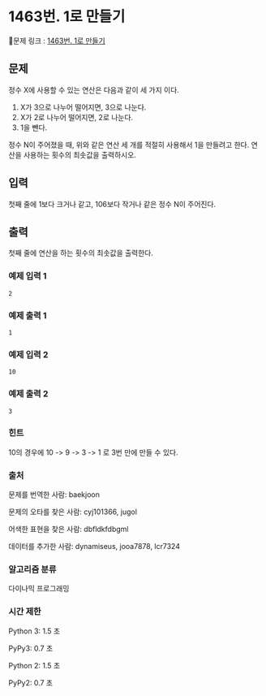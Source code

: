 # 1463번. 1로 만들기
🔗문제 링크 : [1463번. 1로 만들기](https://www.acmicpc.net/problem/1463)


## 문제
정수 X에 사용할 수 있는 연산은 다음과 같이 세 가지 이다.

1. X가 3으로 나누어 떨어지면, 3으로 나눈다.
2. X가 2로 나누어 떨어지면, 2로 나눈다.
3. 1을 뺀다.

정수 N이 주어졌을 때, 위와 같은 연산 세 개를 적절히 사용해서 1을 만들려고 한다. 연산을 사용하는 횟수의 최솟값을 출력하시오.

## 입력
첫째 줄에 1보다 크거나 같고, 106보다 작거나 같은 정수 N이 주어진다.

## 출력
첫째 줄에 연산을 하는 횟수의 최솟값을 출력한다.

### 예제 입력 1
```
2
```
### 예제 출력 1
```
1
```
### 예제 입력 2
```
10
```
### 예제 출력 2
```
3
```
### 힌트
10의 경우에 10 -> 9 -> 3 -> 1 로 3번 만에 만들 수 있다.

### 출처
문제를 번역한 사람: baekjoon

문제의 오타를 찾은 사람: cyj101366, jugol

어색한 표현을 찾은 사람: dbfldkfdbgml

데이터를 추가한 사람: dynamiseus, jooa7878, lcr7324
### 알고리즘 분류
다이나믹 프로그래밍
### 시간 제한
Python 3: 1.5 초

PyPy3: 0.7 초

Python 2: 1.5 초

PyPy2: 0.7 초